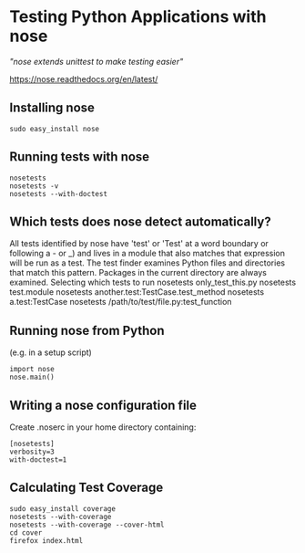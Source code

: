 
# Testing Python Applications with nose

*"nose extends unittest to make testing easier"*

https://nose.readthedocs.org/en/latest/

## Installing nose

    sudo easy_install nose

## Running tests with nose

    nosetests
    nosetests -v
    nosetests --with-doctest

## Which tests does nose detect automatically?
All tests identified by nose have 'test' or 'Test' at a word boundary or following a - or _) and lives in a module that also matches that expression will be run as a test.
The test finder examines Python files and directories that match this pattern. Packages in the current directory are always examined.
Selecting which tests to run
nosetests only_test_this.py
nosetests test.module
nosetests another.test:TestCase.test_method
nosetests a.test:TestCase
nosetests /path/to/test/file.py:test_function

## Running nose from Python
(e.g. in a setup script)

    import nose
    nose.main()

## Writing a nose configuration file
Create .noserc in your home directory containing:

    [nosetests]
    verbosity=3
    with-doctest=1

## Calculating Test Coverage

    sudo easy_install coverage
    nosetests --with-coverage
    nosetests --with-coverage --cover-html
    cd cover
    firefox index.html
